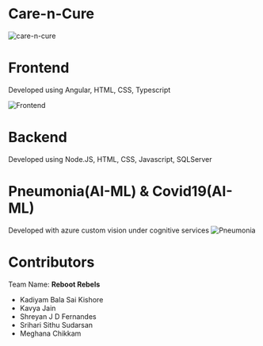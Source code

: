 # Care-n-Cure
![care-n-cure](https://care-n-cure.azurewebsites.net/assets/images/logo3.PNG)

# Frontend 
Developed using Angular, HTML, CSS, Typescript

![Frontend](https://user-images.githubusercontent.com/54450970/93712834-e3370280-fb75-11ea-924d-a5452a92f044.PNG)

# Backend
Developed using Node.JS, HTML, CSS, Javascript, SQLServer

# Pneumonia(AI-ML) & Covid19(AI-ML)
Developed with azure custom vision under cognitive services
![Pneumonia](https://user-images.githubusercontent.com/54450970/93712875-25f8da80-fb76-11ea-803a-42eda383e570.PNG)

# Contributors
Team Name: **Reboot Rebels**

* Kadiyam Bala Sai Kishore <br/>
* Kavya Jain <br/>
* Shreyan J D Fernandes <br/>
* Srihari Sithu Sudarsan <br/>
* Meghana Chikkam
